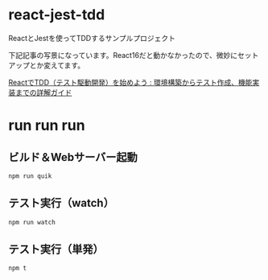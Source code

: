 # react-jest-tdd
ReactとJestを使ってTDDするサンプルプロジェクト

下記記事の写景になっています。React16だと動かなかったので、微妙にセットアップとか変えてます。

[ReactでTDD（テスト駆動開発）を始めよう : 環境構築からテスト作成、機能実装までの詳解ガイド](http://postd.cc/getting-started-with-tdd-in-react/)

# run run run

## ビルド＆Webサーバー起動

```bash
npm run quik
```

## テスト実行（watch）

```bash
npm run watch
```

## テスト実行（単発）

```bash
npm t
```
